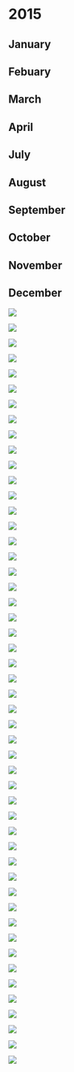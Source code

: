 # 2015


## January

## Febuary

## March

## April

## July

## August

## September

## October

## November

## December

![](images/2015_Alwaleed.png)

![](images/)

![](images/)

![](images/)

![](images/)

![](images/)

![](images/)

![](images/)

![](images/)

![](images/)

![](images/)

![](images/)

![](images/)

![](images/)

![](images/)

![](images/)

![](images/)

![](images/)

![](images/)

![](images/)

![](images/)

![](images/)

![](images/)

![](images/)

![](images/)

![](images/)

![](images/)

![](images/)

![](images/)

![](images/)

![](images/)

![](images/)

![](images/)

![](images/)

![](images/)

![](images/)

![](images/)

![](images/)

![](images/)

![](images/)

![](images/)

![](images/)

![](images/)

![](images/)

![](images/)

![](images/)

![](images/)

![](images/)

![](images/)

![](images/)

